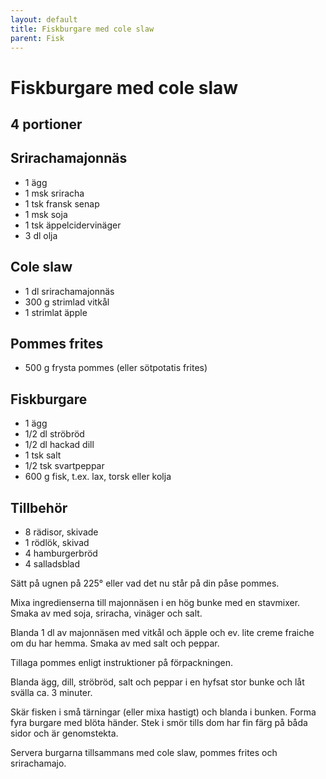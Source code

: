 ```yaml
---
layout: default
title: Fiskburgare med cole slaw
parent: Fisk
---
```


# Fiskburgare med cole slaw

## 4 portioner

## Srirachamajonnäs

-   1 ägg
-   1 msk sriracha
-   1 tsk fransk senap
-   1 msk soja
-   1 tsk äppelcidervinäger
-   3 dl olja

## Cole slaw

-   1 dl srirachamajonnäs
-   300 g strimlad vitkål
-   1 strimlat äpple

## Pommes frites

-   500 g frysta pommes (eller sötpotatis frites)

## Fiskburgare

-   1 ägg
-   1/2 dl ströbröd
-   1/2 dl hackad dill
-   1 tsk salt
-   1/2 tsk svartpeppar
-   600 g fisk, t.ex. lax, torsk eller kolja

## Tillbehör

-   8 rädisor, skivade
-   1 rödlök, skivad
-   4 hamburgerbröd
-   4 salladsblad

Sätt på ugnen på 225° eller vad det nu står på din påse pommes.

Mixa ingredienserna till majonnäsen i en hög bunke med en stavmixer.
Smaka av med soja, sriracha, vinäger och salt.

Blanda 1 dl av majonnäsen med vitkål och äpple och ev. lite creme
fraiche om du har hemma. Smaka av med salt och peppar.

Tillaga pommes enligt instruktioner på förpackningen.

Blanda ägg, dill, ströbröd, salt och peppar i en hyfsat stor bunke och
låt svälla ca. 3 minuter.

Skär fisken i små tärningar (eller mixa hastigt) och blanda i bunken.
Forma fyra burgare med blöta händer. Stek i smör tills dom har fin färg
på båda sidor och är genomstekta.

Servera burgarna tillsammans med cole slaw, pommes frites och
srirachamajo.

